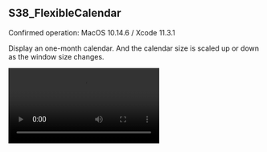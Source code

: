 ## S38_FlexibleCalendar
Confirmed operation: MacOS 10.14.6 / Xcode 11.3.1

Display an one-month calendar. And the calendar size is scaled up or down as the window size changes. 

<div>
<video controls>
<source  src="http://mikomokaru.sakura.ne.jp/data/B64/calendar.mp4">
</video>
</div>  
  
  

